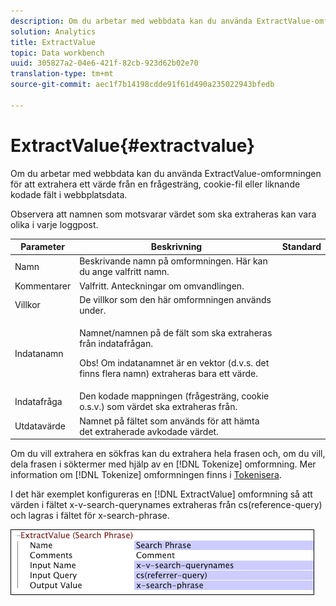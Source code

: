 ```yaml
---
description: Om du arbetar med webbdata kan du använda ExtractValue-omformningen för att extrahera ett värde från en frågesträng, cookie-fil eller liknande kodade fält i webbplatsdata.
solution: Analytics
title: ExtractValue
topic: Data workbench
uuid: 305827a2-04e6-421f-82cb-923d62b02e70
translation-type: tm+mt
source-git-commit: aec1f7b14198cdde91f61d490a235022943bfedb

---
```



# ExtractValue{#extractvalue}

Om du arbetar med webbdata kan du använda ExtractValue-omformningen för att extrahera ett värde från en frågesträng, cookie-fil eller liknande kodade fält i webbplatsdata.

Observera att namnen som motsvarar värdet som ska extraheras kan vara olika i varje loggpost.

<table id="table_D16A39BE035043628A4D6F7452952304"> 
 <thead> 
  <tr> 
   <th colname="col1" class="entry"> Parameter </th> 
   <th colname="col2" class="entry"> Beskrivning </th> 
   <th colname="col3" class="entry"> Standard </th> 
  </tr> 
 </thead>
 <tbody> 
  <tr> 
   <td colname="col1"> Namn </td> 
   <td colname="col2"> Beskrivande namn på omformningen. Här kan du ange valfritt namn. </td> 
   <td colname="col3"></td> 
  </tr> 
  <tr> 
   <td colname="col1"> Kommentarer </td> 
   <td colname="col2"> Valfritt. Anteckningar om omvandlingen. </td> 
   <td colname="col3"></td> 
  </tr> 
  <tr> 
   <td colname="col1"> Villkor </td> 
   <td colname="col2"> De villkor som den här omformningen används under. </td> 
   <td colname="col3"></td> 
  </tr> 
  <tr> 
   <td colname="col1"> Indatanamn </td> 
   <td colname="col2"> <p>Namnet/namnen på de fält som ska extraheras från indatafrågan. </p> <p> <p>Obs!  Om indatanamnet är en vektor (d.v.s. det finns flera namn) extraheras bara ett värde. </p> </p> </td> 
   <td colname="col3"></td> 
  </tr> 
  <tr> 
   <td colname="col1"> Indatafråga </td> 
   <td colname="col2"> Den kodade mappningen (frågesträng, cookie o.s.v.) som värdet ska extraheras från. </td> 
   <td colname="col3"></td> 
  </tr> 
  <tr> 
   <td colname="col1"> Utdatavärde </td> 
   <td colname="col2"> Namnet på fältet som används för att hämta det extraherade avkodade värdet. </td> 
   <td colname="col3"></td> 
  </tr> 
 </tbody> 
</table>

Om du vill extrahera en sökfras kan du extrahera hela frasen och, om du vill, dela frasen i söktermer med hjälp av en [!DNL Tokenize] omformning. Mer information om [!DNL Tokenize] omformningen finns i [Tokenisera](../../../../../home/c-dataset-const-proc/c-data-trans/c-transf-types/c-standard-transf/c-tokenize.md#concept-f460aa5df3a7476e971af29cf5d9b32c).

I det här exemplet konfigureras en [!DNL ExtractValue] omformning så att värden i fältet x-v-search-querynames extraheras från cs(reference-query) och lagras i fältet för x-search-phrase.

![](assets/cfg_TransformationType_ExtractValue.png)

